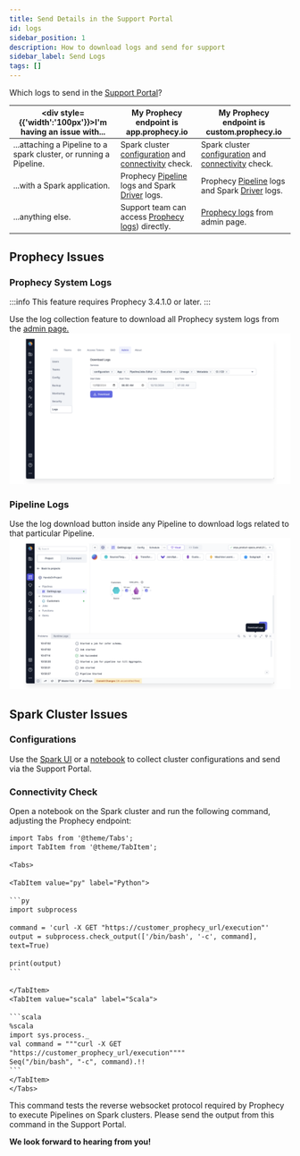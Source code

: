 ```yaml
---
title: Send Details in the Support Portal
id: logs
sidebar_position: 1
description: How to download logs and send for support
sidebar_label: Send Logs
tags: []
---
```


Which logs to send in the [Support Portal](https://prophecy.zendesk.com/)?

<div class="troubleshooting-table">

| <div style={{'width':'100px'}}>I'm having an issue with...</div>   | My Prophecy endpoint is app.prophecy.io                                                                                                                                | My Prophecy endpoint is custom.prophecy.io                                                                                                                             |
| ------------------------------------------------------------------ | ---------------------------------------------------------------------------------------------------------------------------------------------------------------------- | ---------------------------------------------------------------------------------------------------------------------------------------------------------------------- |
| ...attaching a Pipeline to a spark cluster, or running a Pipeline. | Spark cluster [configuration](./logs.md#configurations) and [connectivity](./logs.md#connectivity-check) check.                                                        | Spark cluster [configuration](./logs.md#configurations) and [connectivity](./logs.md#connectivity-check) check.                                                        |
| ...with a Spark application.                                       | Prophecy [Pipeline](./logs.md#pipeline-logs) logs and Spark [Driver](https://docs.databricks.com/en/compute/troubleshooting/debugging-spark-ui.html#driver-logs) logs. | Prophecy [Pipeline](./logs.md#pipeline-logs) logs and Spark [Driver](https://docs.databricks.com/en/compute/troubleshooting/debugging-spark-ui.html#driver-logs) logs. |
| ...anything else.                                                  | Support team can access [Prophecy logs](./logs.md#prophecy-system-logs)) directly.                                                                                     | [Prophecy logs](./logs.md#prophecy-system-logs) from admin page.                                                                                                       |

</div>

## Prophecy Issues

### Prophecy System Logs

:::info
This feature requires Prophecy 3.4.1.0 or later.
:::

Use the log collection feature to download all Prophecy system logs from the [admin page.](/docs/architecture/self-hosted/download-logs.md#navigate-to-the-download-logs-ui)
![img](./../img/prophecy_logs.png)

### Pipeline Logs

Use the log download button inside any Pipeline to download logs related to that particular Pipeline.
![img](./../img/pipeline_logs.png)

## Spark Cluster Issues

### Configurations

Use the [Spark UI](./cluster-config-ui.md) or a [notebook](./cluster-config-notebook.md) to collect cluster configurations and send via the Support Portal.

### Connectivity Check

Open a notebook on the Spark cluster and run the following command, adjusting the Prophecy endpoint:

````mdx-code-block
import Tabs from '@theme/Tabs';
import TabItem from '@theme/TabItem';

<Tabs>

<TabItem value="py" label="Python">

```py
import subprocess

command = 'curl -X GET "https://customer_prophecy_url/execution"'
output = subprocess.check_output(['/bin/bash', '-c', command], text=True)

print(output)
```

</TabItem>
<TabItem value="scala" label="Scala">

```scala
%scala
import sys.process._
val command = """curl -X GET "https://customer_prophecy_url/execution""""
Seq("/bin/bash", "-c", command).!!
```
</TabItem>
</Tabs>

````

This command tests the reverse websocket protocol required by Prophecy to execute Pipelines on Spark clusters. Please send the output from this command in the Support Portal.

**We look forward to hearing from you!**
